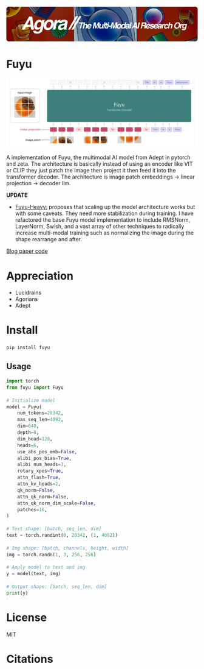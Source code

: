 [![Multi-Modality](agorabanner.png)](https://discord.gg/qUtxnK2NMf)

# Fuyu
![FUYU](/architecture.png)

A implementation of Fuyu, the multimodal AI model from Adept in pytorch and zeta. The architecture is basically instead of using an encoder like VIT or CLIP they just patch the image then project it then feed it into the transformer decoder. The architecture is image patch embeddings -> linear projection -> decoder llm. 

**UPDATE**
- [Fuyu-Heavy:](https://www.adept.ai/blog/adept-fuyu-heavy) proposes that scaling up the model architecture works but with some caveats. They need more stabilization during training. I have refactored the base Fuyu model implementation to include RMSNorm, LayerNorm, Swish, and a vast array of other techniques to radically increase multi-modal training such as normalizing the image during the shape rearrange and after.


[Blog paper code](https://www.adept.ai/blog/fuyu-8b)

# Appreciation
* Lucidrains
* Agorians
* Adept

# Install
`pip install fuyu`

## Usage
```python
import torch
from fuyu import Fuyu

# Initialize model
model = Fuyu(
    num_tokens=20342,
    max_seq_len=4092,
    dim=640,
    depth=8,
    dim_head=128,
    heads=6,
    use_abs_pos_emb=False,
    alibi_pos_bias=True,
    alibi_num_heads=3,
    rotary_xpos=True,
    attn_flash=True,
    attn_kv_heads=2,
    qk_norm=False,
    attn_qk_norm=False,
    attn_qk_norm_dim_scale=False,
    patches=16,
)

# Text shape: [batch, seq_len, dim]
text = torch.randint(0, 20342, (1, 4092))

# Img shape: [batch, channels, height, width]
img = torch.randn(1, 3, 256, 256)

# Apply model to text and img
y = model(text, img)

# Output shape: [batch, seq_len, dim]
print(y)


```

# License
MIT

# Citations
